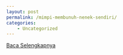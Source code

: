 ```yaml
---
layout: post
permalink: /mimpi-membunuh-nenek-sendiri/
categories:
    - Uncategorized
---
```


[Baca Selengkapnya](/08)